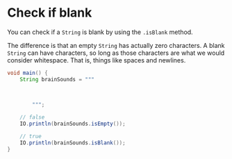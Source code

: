 # Check if blank

You can check if a `String` is blank by using the `.isBlank` method.

The difference is that an empty `String` has actually zero characters. A blank `String` can have characters, so long as those characters are what we would consider whitespace.
That is, things like spaces and newlines.

```java
void main() {
    String brainSounds = """
              
             

        """;

    // false
    IO.println(brainSounds.isEmpty());

    // true
    IO.println(brainSounds.isBlank());
}
```